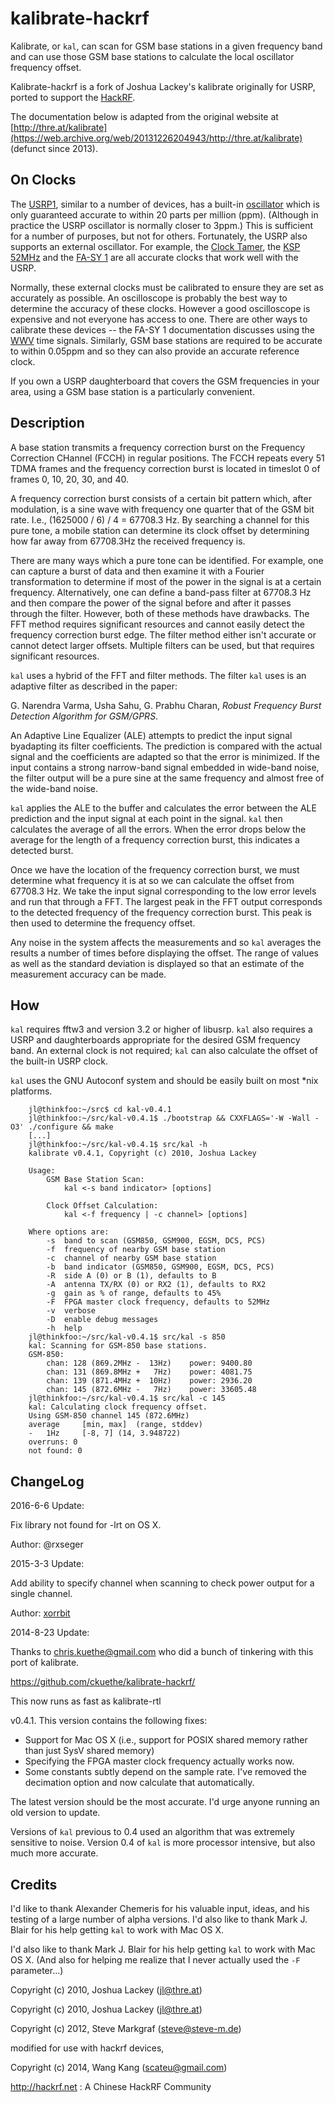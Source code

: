 # kalibrate-hackrf

Kalibrate, or `kal`, can scan for GSM base stations in a given frequency band and
can use those GSM base stations to calculate the local oscillator frequency
offset.

Kalibrate-hackrf is a fork of Joshua Lackey's kalibrate originally for USRP, ported
to support the [HackRF](https://greatscottgadgets.com/hackrf/). 

The documentation below is adapted from the original website at
[http://thre.at/kalibrate](https://web.archive.org/web/20131226204943/http://thre.at/kalibrate)
(defunct since 2013).


## On Clocks

The [USRP1](http://www.ettus.com/), similar to a number of devices, has a built-in
[oscillator](http://en.wikipedia.org/wiki/Electronic_oscillator) which is only
guaranteed accurate to within 20 parts per million (ppm). (Although in practice
the USRP oscillator is normally closer to 3ppm.) This is sufficient for a number
of purposes, but not for others. Fortunately, the USRP also supports an external
oscillator. For example, the [Clock Tamer](http://code.google.com/p/clock-tamer/),
the [KSP 52MHz](http://kestrelsignalprocessing.mybigcommerce.com/products/52MHz-clock-generator.html)
and the [FA-SY 1](http://www.box73.de/catalog/product_info.php?products_id=1869)
are all accurate clocks that work well with the USRP.

Normally, these external clocks must be calibrated to ensure they are set as
accurately as possible. An oscilloscope is probably the best way to determine
the accuracy of these clocks. However a good oscilloscope is expensive and not
everyone has access to one. There are other ways to calibrate these devices --
the FA-SY 1 documentation discusses using the [WWV](http://en.wikipedia.org/wiki/WWVB)
time signals. Similarly, GSM base stations are required to be accurate to within
0.05ppm and so they can also provide an accurate reference clock.

If you own a USRP daughterboard that covers the GSM frequencies in your area,
using a GSM base station is a particularly convenient.

## Description

A base station transmits a frequency correction burst on the Frequency Correction
CHannel (FCCH) in regular positions. The FCCH repeats every 51 TDMA frames and the
frequency correction burst is located in timeslot 0 of frames 0, 10, 20, 30, and 40.

A frequency correction burst consists of a certain bit pattern which, after
modulation, is a sine wave with frequency one quarter that of the GSM bit rate.
I.e., (1625000 / 6) / 4 = 67708.3 Hz. By searching a channel for this pure tone,
a mobile station can determine its clock offset by determining how far away from
67708.3Hz the received frequency is.

There are many ways which a pure tone can be identified. For example, one can
capture a burst of data and then examine it with a Fourier transformation to
determine if most of the power in the signal is at a certain frequency.
Alternatively, one can define a band-pass filter at 67708.3 Hz and then compare
the power of the signal before and after it passes through the filter. However,
both of these methods have drawbacks. The FFT method requires significant resources
and cannot easily detect the frequency correction burst edge. The filter method
either isn't accurate or cannot detect larger offsets. Multiple filters can be
used, but that requires significant resources.

`kal` uses a hybrid of the FFT and filter methods. The filter `kal` uses is an
adaptive filter as described in the paper:

G. Narendra Varma, Usha Sahu, G. Prabhu Charan, _Robust Frequency Burst Detection Algorithm for GSM/GPRS_.

An Adaptive Line Equalizer (ALE) attempts to predict the input signal byadapting
its filter coefficients. The prediction is compared with the actual signal and the
coefficients are adapted so that the error is minimized. If the input contains a
strong narrow-band signal embedded in wide-band noise, the filter output will be
a pure sine at the same frequency and almost free of the wide-band noise.

`kal` applies the ALE to the buffer and calculates the error between the ALE prediction
and the input signal at each point in the signal. `kal` then calculates the average
of all the errors. When the error drops below the average for the length of a
frequency correction burst, this indicates a detected burst.

Once we have the location of the frequency correction burst, we must determine what
frequency it is at so we can calculate the offset from 67708.3 Hz. We take the
input signal corresponding to the low error levels and run that through a FFT.
The largest peak in the FFT output corresponds to the detected frequency of the
frequency correction burst. This peak is then used to determine the frequency offset.

Any noise in the system affects the measurements and so `kal` averages the results
a number of times before displaying the offset. The range of values as well as the
standard deviation is displayed so that an estimate of the measurement accuracy
can be made.

## How

`kal` requires fftw3 and version 3.2 or higher of libusrp. `kal` also requires a
USRP and daughterboards appropriate for the desired GSM frequency band. An external clock is not required; `kal` can also calculate the offset of the built-in USRP clock.

`kal` uses the GNU Autoconf system and should be easily built on most *nix platforms.

		jl@thinkfoo:~/src$ cd kal-v0.4.1
		jl@thinkfoo:~/src/kal-v0.4.1$ ./bootstrap && CXXFLAGS='-W -Wall -O3' ./configure && make
		[...]
		jl@thinkfoo:~/src/kal-v0.4.1$ src/kal -h
		kalibrate v0.4.1, Copyright (c) 2010, Joshua Lackey

		Usage:
			GSM Base Station Scan:
				kal <-s band indicator> [options]

			Clock Offset Calculation:
				kal <-f frequency | -c channel> [options]

		Where options are:
			-s	band to scan (GSM850, GSM900, EGSM, DCS, PCS)
			-f	frequency of nearby GSM base station
			-c	channel of nearby GSM base station
			-b	band indicator (GSM850, GSM900, EGSM, DCS, PCS)
			-R	side A (0) or B (1), defaults to B
			-A	antenna TX/RX (0) or RX2 (1), defaults to RX2
			-g	gain as % of range, defaults to 45%
			-F	FPGA master clock frequency, defaults to 52MHz
			-v	verbose
			-D	enable debug messages
			-h	help
		jl@thinkfoo:~/src/kal-v0.4.1$ src/kal -s 850
		kal: Scanning for GSM-850 base stations.
		GSM-850:
			chan: 128 (869.2MHz -  13Hz)	power: 9400.80
			chan: 131 (869.8MHz +   7Hz)	power: 4081.75
			chan: 139 (871.4MHz +  10Hz)	power: 2936.20
			chan: 145 (872.6MHz -   7Hz)	power: 33605.48
		jl@thinkfoo:~/src/kal-v0.4.1$ src/kal -c 145
		kal: Calculating clock frequency offset.
		Using GSM-850 channel 145 (872.6MHz)
		average		[min, max]	(range, stddev)
		-   1Hz		[-8, 7]	(14, 3.948722)
		overruns: 0
		not found: 0


## ChangeLog

2016-6-6 Update:

Fix library not found for -lrt on OS X. 

Author: @rxseger 

2015-3-3 Update:

Add ability to specify channel when scanning to check power output for a single channel.

Author: [xorrbit](https://github.com/xorrbit)

2014-8-23 Update:

Thanks to chris.kuethe@gmail.com who did a bunch of tinkering with this port of kalibrate.

https://github.com/ckuethe/kalibrate-hackrf/

This now runs as fast as kalibrate-rtl

v0.4.1\. This version contains the following fixes:

*   Support for Mac OS X (i.e., support for POSIX shared memory rather than just SysV shared memory)
*   Specifying the FPGA master clock frequency actually works now.
*   Some constants subtly depend on the sample rate. I've removed the decimation option and now calculate that automatically.

The latest version should be the most accurate. I'd urge anyone running an old version to update.

Versions of `kal` previous to 0.4 used an algorithm that was extremely sensitive to noise. Version 0.4 of `kal` is more processor intensive, but also much more accurate.


## Credits

I'd like to thank Alexander Chemeris for his valuable input, ideas, and his testing of a large number of alpha versions. I'd also like to thank Mark J. Blair for his help getting `kal` to work with Mac OS X.

I'd also like to thank Mark J. Blair for his help getting `kal` to work with Mac OS X. (And also for helping me realize that I never actually used the `-F` parameter...)

Copyright (c) 2010, Joshua Lackey ([jl@thre.at](mailto:jl@thre.at))

Copyright (c) 2010, Joshua Lackey (jl@thre.at)

Copyright (c) 2012, Steve Markgraf (steve@steve-m.de) 


modified for use with hackrf devices,

Copyright (c) 2014, Wang Kang (scateu@gmail.com) 

http://hackrf.net  : A Chinese HackRF Community


